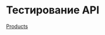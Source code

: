 # Тестирование API

[Products](https://www.postman.com/maralex14060-8816056/workspace/maria-s-workspace/collection/48566336-27586eb0-1074-42e7-96a4-9a575fe87cc1?action=share&creator=48566336&active-environment=48566336-c8c82e14-66c7-4389-9abd-fef422e21e93)

